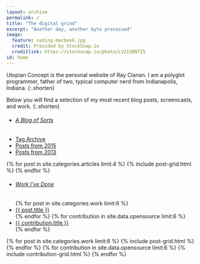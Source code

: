 ```yaml
---
layout: archive
permalink: /
title: "The digital grind"
excerpt: "Another day, another byte processed"
image:
  feature: coding-macbook.jpg
  credit: Provided by StockSnap.io
  creditlink: https://stocksnap.io/photo/LV2IUQNTZ5
id: home
---
```


Utopian Concept is the personal website of Ray Clanan. I am a polyglot programmer, father of two, typical computer nerd from Indianapolis, Indiana.
{:.shorten}

Below you will find a selection of my most recent blog posts, screencasts, and work.
{:.shorten}

<nav class="toc toc-left">
<ul>
  <li><h6><a href="{{ site.url }}/articles/">A Blog of Sorts <i class="fa fa-long-arrow-right"></i></a></h6></li>
  <li><a href="{{ site.url }}/tag/">Tag Archive</a></li>
  <li><a href="{{ site.url }}/2015/">Posts from 2015</a></li>
  <li><a href="{{ site.url }}/2013/">Posts from 2013</a></li>
</ul>
</nav><!-- /.toc-left -->

<div class="tiles tiles-3-4">
{% for post in site.categories.articles limit:4 %}
  {% include post-grid.html %}
{% endfor %}
</div><!-- /.tiles-3-4 -->

<nav class="toc toc-left">
<ul>
  <li><h6><a href="{{ site.url }}/work/">Work I've Done <i class="fa fa-long-arrow-right"></i></a></h6></li>
  {% for post in site.categories.work limit:6 %}
    <li><a href="{{ site.url }}{{ post.url }}">{{ post.title }}</a></li>
  {% endfor %}
  {% for contribution in site.data.opensource limit:6 %}
    <li><a href="{{ contribution.url }}">{{ contribution.title }}</a></li>
  {% endfor %}
</ul>
</nav><!-- /.toc-left -->

<div class="tiles tiles-3-4">
{% for post in site.categories.work limit:6 %}
  {% include post-grid.html %}
{% endfor %}
{% for contribution in site.data.opensource limit:6 %}
  {% include contribution-grid.html %}
{% endfor %}
</div><!-- /.tiles-3-4 -->
